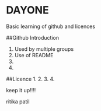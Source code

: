 # DAYONE
Basic learning of github and licences


##Github Introduction
1. Used by multiple groups
2. Use of README 
3. 
4.

##Licence
1.
2.
3.
4.



keep it up!!!!

ritika patil
